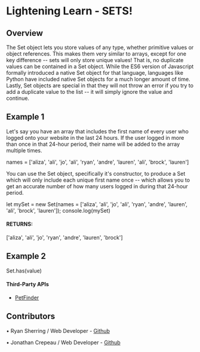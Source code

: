 # Lightening Learn - SETS!

## Overview
The Set object lets you store values of any type, whether primitive values or object references. This makes them very similar to arrays, except for one key difference -- sets will only store unique values! That is, no duplicate values can be contained in a Set object. While the ES6 version of Javascript formally introduced a native Set object for that language, languages like Python have included native Set objects for a much longer amount of time. Lastly, Set objects are special in that they will not throw an error if you try to add a duplicate value to the list -- it will simply ignore the value and continue.

## Example 1
Let's say you have an array that includes the first name of every user who logged onto your website in the last 24 hours. If the user logged in more than once in that 24-hour period, their name will be added to the array multiple times.

names = ['aliza', 'ali', 'jo', 'ali', 'ryan', 'andre', 'lauren', 'ali', 'brock', 'lauren']

You can use the Set object, specifically it's constructor, to produce a Set which will only include each unique first name once -- which allows you to get an accurate number of how many users logged in during that 24-hour period.

let mySet = new Set(names = ['aliza', 'ali', 'jo', 'ali', 'ryan', 'andre', 'lauren', 'ali', 'brock', 'lauren']);
console.log(mySet)

#### RETURNS:
['aliza', 'ali', 'jo', 'ryan', 'andre', 'lauren', 'brock']

## Example 2
Set.has(value)


#### Third-Party APIs
- [PetFinder](https://www.petfinder.com/developers/v2/docs/)

## Contributors
• Ryan Sherring / Web Developer - [Github](https://github.com/jasonToups)

• Jonathan Crepeau / Web Developer - [Github](https://github.com/jonathan-crepeau)

